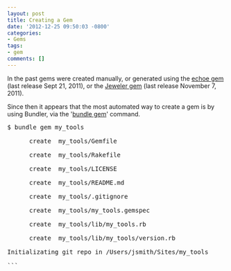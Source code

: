 ```yaml
---
layout: post
title: Creating a Gem
date: '2012-12-25 09:50:03 -0800'
categories:
- Gems
tags:
- gem
comments: []
---
```

In the past gems were created manually, or generated using the <a href="http://rubygems.org/gems/echoe" target="_blank">echoe gem</a> (last release Sept 21, 2011), or the <a href="https://github.com/appoxy/jeweler" target="_blank">Jeweler gem</a> (last release November 7, 2011).

Since then it appears that the most automated way to create a gem is by using Bundler, via the '<a href="http://gembundler.com/v1.2/bundle_gem.html" target="_blank">bundle gem</a>' command.

<pre class="brush:rails">
$ bundle gem my_tools

      create  my_tools/Gemfile

      create  my_tools/Rakefile

      create  my_tools/LICENSE

      create  my_tools/README.md

      create  my_tools/.gitignore

      create  my_tools/my_tools.gemspec

      create  my_tools/lib/my_tools.rb

      create  my_tools/lib/my_tools/version.rb

Initializating git repo in /Users/jsmith/Sites/my_tools

```

